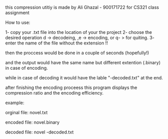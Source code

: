 this compression utitiy is made by Ali Ghazal - 900171722
for CS321 class assignment

How to use:

1- copy your .txt file into the location of your the project
2- choose the desired operation d -> decodeing, ,e -> encoding,
or q- > for quiting.
3- enter the name of the file without the extension !!

then the proccess would be done in a couple of seconds (hopefully!)

and the output would have the same name but different extention (.binary) in case of encoding.

while in case of decoding it would have the lable "-decoded.txt" at the end.

after finishing the encoding proceess this program displays the compression ratio and the encoding efficiency.

example:

orginal file: novel.txt

encoded file: novel.binary

decoded file: novel -decoded.txt

